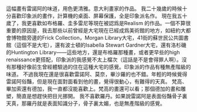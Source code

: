 這幅畫有雷諾阿的味道，用色更清雅。意大利畫家的作品。
我二十幾歲的時候十分喜歡印象派的畫作，計算機的桌面、屏幕保護，全是印象派名作。
現在我五十歲了，我更喜歡如布格羅、圭多雷尼等現在被認爲是Realism 的作品。一個不算很重要的原因是，我去那些以前曾經是大宅現在已經成爲美術館的地方，如紐約大都會博物館旁邊的Frick Collection，Morgan Library大宅，41街的蘇世民公共圖書館（這個不是大宅），還有波士頓的Isabella Stewart Gardner大宅，還有洛杉磯的Huntington Library——這些地方，還是布格羅那種畫，或者更早些的high renaissance更搭配，印象派的我感覺不太上檔次（這話是不是會得罪人啊）。沒有那種好像前生曾經體驗過的住在這種大宅的感覺。印象派的作品有種無產階級的味道。
不過我現在還是很喜歡雷諾阿、莫奈，畢沙羅的也不錯。年輕的時候覺得雷諾阿俗豔，但是現在面對面看到他的畫，覺得很動心，有難得的天真。
梵高、畢加索還有德加，我一直都沒能喜歡上。梵高的畫還可以看；那個德加的畫和雕塑，簡直是想趕快把目光挪開。
我不喜歡羅丹。如果說雷諾阿是表面俗豔骨子裏天真，那羅丹就是表面知識分子，骨子裏太媚，也是無產階級的感覺。
